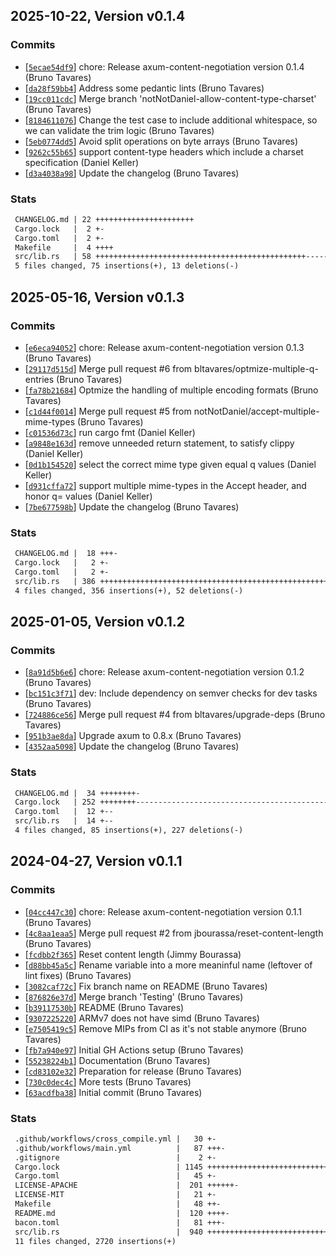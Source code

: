 ## 2025-10-22, Version v0.1.4
### Commits
- [[`5ecae54df9`](https://github.com/bltavares/axum-content-negotiation/commit/5ecae54df92da5143f3da09a2cd240919b64aa0b)] chore: Release axum-content-negotiation version 0.1.4 (Bruno Tavares)
- [[`da28f59bb4`](https://github.com/bltavares/axum-content-negotiation/commit/da28f59bb43781f4d37ce05b09bdda833fb2d985)] Address some pedantic lints (Bruno Tavares)
- [[`19cc011cdc`](https://github.com/bltavares/axum-content-negotiation/commit/19cc011cdc1b6a6ba64acfe3bcd0720c4f776017)] Merge branch 'notNotDaniel-allow-content-type-charset' (Bruno Tavares)
- [[`8184611076`](https://github.com/bltavares/axum-content-negotiation/commit/81846110761c71de696433cc42a4c1c160b22f91)] Change the test case to include additional whitespace, so we can validate the trim logic (Bruno Tavares)
- [[`5eb0774dd5`](https://github.com/bltavares/axum-content-negotiation/commit/5eb0774dd5491a6be1221b805a14ff734e8ce336)] Avoid split operations on byte arrays (Bruno Tavares)
- [[`9262c55b65`](https://github.com/bltavares/axum-content-negotiation/commit/9262c55b650e52475957953be926a5b875ccc02f)] support content-type headers which include a charset specification (Daniel Keller)
- [[`d3a4038a98`](https://github.com/bltavares/axum-content-negotiation/commit/d3a4038a9865e350324acf9b30450f296a833496)] Update the changelog (Bruno Tavares)

### Stats
```diff
 CHANGELOG.md | 22 ++++++++++++++++++++++
 Cargo.lock   |  2 +-
 Cargo.toml   |  2 +-
 Makefile     |  4 ++++
 src/lib.rs   | 58 +++++++++++++++++++++++++++++++++++++++++++++++-----------
 5 files changed, 75 insertions(+), 13 deletions(-)
```


## 2025-05-16, Version v0.1.3
### Commits
- [[`e6eca94052`](https://github.com/bltavares/axum-content-negotiation/commit/e6eca940521d44df9dfc799f0934fdd291c88615)] chore: Release axum-content-negotiation version 0.1.3 (Bruno Tavares)
- [[`29117d515d`](https://github.com/bltavares/axum-content-negotiation/commit/29117d515df83893dd2fd306b830eae51e1326ea)] Merge pull request #6 from bltavares/optmize-multiple-q-entries (Bruno Tavares)
- [[`fa78b21684`](https://github.com/bltavares/axum-content-negotiation/commit/fa78b2168419e047f0e13d8b37ec7aeb72b9899a)] Optmize the handling of multiple encoding formats (Bruno Tavares)
- [[`c1d44f0014`](https://github.com/bltavares/axum-content-negotiation/commit/c1d44f00146fa7f3cf5e406872d27757effde519)] Merge pull request #5 from notNotDaniel/accept-multiple-mime-types (Bruno Tavares)
- [[`c01536d73c`](https://github.com/bltavares/axum-content-negotiation/commit/c01536d73c45b9addc8ba6afad167c96aca6ba66)] run cargo fmt (Daniel Keller)
- [[`a9848e163d`](https://github.com/bltavares/axum-content-negotiation/commit/a9848e163d64cb2a8d5eb2d7403ea49b93ff71e0)] remove unneeded return statement, to satisfy clippy (Daniel Keller)
- [[`0d1b154520`](https://github.com/bltavares/axum-content-negotiation/commit/0d1b1545201ed28cf40a5140b8f287772e13ad00)] select the correct mime type given equal q values (Daniel Keller)
- [[`d931cffa72`](https://github.com/bltavares/axum-content-negotiation/commit/d931cffa72ea2ca372dc7127e7cff28e50a0f4b6)] support multiple mime-types in the Accept header, and honor q= values (Daniel Keller)
- [[`7be677598b`](https://github.com/bltavares/axum-content-negotiation/commit/7be677598b81de24c111b6adf0d8dcadc5f10321)] Update the changelog (Bruno Tavares)

### Stats
```diff
 CHANGELOG.md |  18 +++-
 Cargo.lock   |   2 +-
 Cargo.toml   |   2 +-
 src/lib.rs   | 386 ++++++++++++++++++++++++++++++++++++++++++++++++++++--------
 4 files changed, 356 insertions(+), 52 deletions(-)
```


## 2025-01-05, Version v0.1.2
### Commits
- [[`8a91d5b6e6`](https://github.com/bltavares/axum-content-negotiation/commit/8a91d5b6e6237bb8037cf7a1f1da973368ec7c56)] chore: Release axum-content-negotiation version 0.1.2 (Bruno Tavares)
- [[`bc151c3f71`](https://github.com/bltavares/axum-content-negotiation/commit/bc151c3f716fbb30722c7d10e02d4195251b02e2)] dev: Include dependency on semver checks for dev tasks (Bruno Tavares)
- [[`724886ce56`](https://github.com/bltavares/axum-content-negotiation/commit/724886ce56610a7c813e0d36408f1460c5e67d56)] Merge pull request #4 from bltavares/upgrade-deps (Bruno Tavares)
- [[`951b3ae8da`](https://github.com/bltavares/axum-content-negotiation/commit/951b3ae8dae00958d99ccc7bc0a5004b7d117938)] Upgrade axum to 0.8.x (Bruno Tavares)
- [[`4352aa5098`](https://github.com/bltavares/axum-content-negotiation/commit/4352aa509899d711f3aac875786459987133fb7c)] Update the changelog (Bruno Tavares)

### Stats
```diff
 CHANGELOG.md |  34 ++++++++-
 Cargo.lock   | 252 ++++++++----------------------------------------------------
 Cargo.toml   |  12 +--
 src/lib.rs   |  14 +--
 4 files changed, 85 insertions(+), 227 deletions(-)
```


## 2024-04-27, Version v0.1.1
### Commits
- [[`04cc447c30`](https://github.com/bltavares/axum-content-negotiation/commit/04cc447c30a74e552f31723f6a9845aa8e4251f6)] chore: Release axum-content-negotiation version 0.1.1 (Bruno Tavares)
- [[`4c8aa1eaa5`](https://github.com/bltavares/axum-content-negotiation/commit/4c8aa1eaa5e19e22df38d98f0d941c88f220799f)] Merge pull request #2 from jbourassa/reset-content-length (Bruno Tavares)
- [[`fcdbb2f365`](https://github.com/bltavares/axum-content-negotiation/commit/fcdbb2f36591a0ec55602dd9edc7f2f8677c7f36)] Reset content length (Jimmy Bourassa)
- [[`d88bb45a5c`](https://github.com/bltavares/axum-content-negotiation/commit/d88bb45a5cd9becd834efcec753ce5a428bc0bb5)] Rename variable into a more meaninful name (leftover of lint fixes) (Bruno Tavares)
- [[`3082caf72c`](https://github.com/bltavares/axum-content-negotiation/commit/3082caf72cb4df2ecc05573a90f491f53f4172e9)] Fix branch name on README (Bruno Tavares)
- [[`876826e37d`](https://github.com/bltavares/axum-content-negotiation/commit/876826e37da5b69d7b65089294ceedb20ae7df05)] Merge branch 'Testing' (Bruno Tavares)
- [[`b39117530b`](https://github.com/bltavares/axum-content-negotiation/commit/b39117530b5725b1d7913aa661ced045c441fa13)] README (Bruno Tavares)
- [[`9307225220`](https://github.com/bltavares/axum-content-negotiation/commit/9307225220617a4268f25787c9ab845143b41d0a)] ARMv7 does not have simd (Bruno Tavares)
- [[`e7505419c5`](https://github.com/bltavares/axum-content-negotiation/commit/e7505419c5090619ebc83057308ca541451d3828)] Remove MIPs from CI as it's not stable anymore (Bruno Tavares)
- [[`fb7a940e97`](https://github.com/bltavares/axum-content-negotiation/commit/fb7a940e9726a6546582d0c11a428426153fbcbc)] Initial GH Actions setup (Bruno Tavares)
- [[`55238224b1`](https://github.com/bltavares/axum-content-negotiation/commit/55238224b19977f1a2894a67a6e5a29ad70d0839)] Documentation (Bruno Tavares)
- [[`cd83102e32`](https://github.com/bltavares/axum-content-negotiation/commit/cd83102e32e3be714e00b7a193e0ad4cf1c140e5)] Preparation for release (Bruno Tavares)
- [[`730c0dec4c`](https://github.com/bltavares/axum-content-negotiation/commit/730c0dec4ccdc44316a28dce65def0b4831abf28)] More tests (Bruno Tavares)
- [[`63acdfba38`](https://github.com/bltavares/axum-content-negotiation/commit/63acdfba38f4e75efdb049ca3e369bcd414f3326)] Initial commit (Bruno Tavares)

### Stats
```diff
 .github/workflows/cross_compile.yml |   30 +-
 .github/workflows/main.yml          |   87 +++-
 .gitignore                          |    2 +-
 Cargo.lock                          | 1145 ++++++++++++++++++++++++++++++++++++-
 Cargo.toml                          |   45 +-
 LICENSE-APACHE                      |  201 ++++++-
 LICENSE-MIT                         |   21 +-
 Makefile                            |   48 ++-
 README.md                           |  120 ++++-
 bacon.toml                          |   81 +++-
 src/lib.rs                          |  940 ++++++++++++++++++++++++++++++-
 11 files changed, 2720 insertions(+)
```


